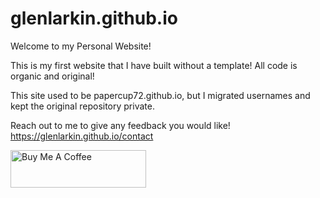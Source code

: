 # glenlarkin.github.io
Welcome to my Personal Website!

This is my first website that I have built without a template! All code is organic and original!

This site used to be papercup72.github.io, but I migrated usernames and kept the original repository private.

Reach out to me to give any feedback you would like! https://glenlarkin.github.io/contact

<a href="https://www.buymeacoffee.com/glenlarkin" target="_blank"><img src="https://cdn.buymeacoffee.com/buttons/v2/default-red.png" alt="Buy Me A Coffee" style="height: 60px !important;width: 217px !important;" ></a>

